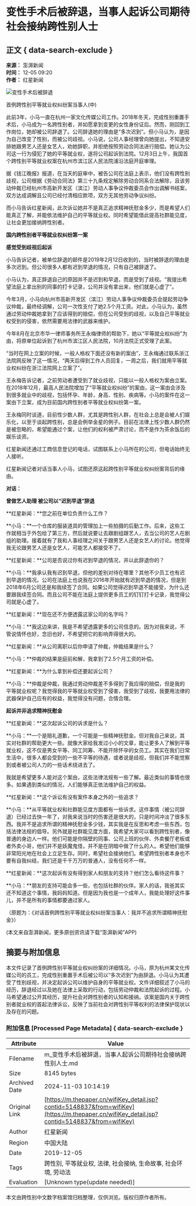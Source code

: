 # 变性手术后被辞退，当事人起诉公司期待社会接纳跨性别人士

## 正文 { data-search-exclude }


**来源：** 澎湃新闻  
**时间：** 12-05 09:20  
**作者：** 红星新闻  

![变性手术后被辞退](http://image.thepaper.cn/www/image/40/282/443.jpg)

首例跨性别平等就业权纠纷案当事人(中)

此前3年，小马一直在杭州一家文化传媒公司工作。2018年冬天，完成性别重置手术后，小马成为一名跨性别者，并如愿拿到变更的女性身份证后。然而，刚回到工作岗位，她却被公司辞退了。公司辞退她的理由是“多次迟到”。但小马认为，是因为自己改变了性别，而被公司歧视。小马说，公司人事经理曾向她提出，不知道安排她跟男艺人还是女艺人，劝她辞职，并拒绝按照劳动合同法进行赔偿。她认为公司这一行为侵犯了她的平等就业权，遂将公司起诉到法院。12月3日上午，我国首个跨性别平等就业权案在杭州市滨江区人民法院浦沿法庭开庭审理。

据《钱江晚报》报道，在当天的庭审中，被告公司在法庭上表示，他们没有跨性别歧视，公司根据《劳动合同法》第三十九条规定解除劳动合同系合法解除，且该劳动仲裁已经杭州市高新开发区（滨江）劳动人事争议仲裁委员会作出调解书结案，双方达成调解且公司已经付清相应款项，双方无其他劳动争议纠纷。

而小马告诉红星新闻，此次诉讼她并不是真正追求精神抚慰金多少，而是希望人们能真正了解，并能依法维护自己的平等就业权。同时希望能借此提高社群能见度，让社会更加接纳跨性别者。

**国内跨性别者平等就业权纠纷第一案**

**感觉受到歧视后起诉**

小马告诉记者，被单位辞退的邮件是2019年2月12日收到的，当时被辞退的理由是多次迟到。但公司很多人都有迟到早退的情况，只有自己被辞退了。

小马认为，真正辞退自己的原因并不是迟到和早退，而是受到了歧视。“我提出希望法庭上拿出别的同事的打卡记录，公司并没有拿出来，他们就是心虚了”。

今年3月，小马向杭州市高新开发区（滨江）劳动人事争议仲裁委员会提起劳动争议仲裁，最终经调解，公司一次性支付了她2.5个月工资。对此，小马认为，虽然通过劳动仲裁她拿到了应该得到的赔偿，但在公司受到的歧视，以及自己平等就业权受到的侵害，依然需要用法律的武器来维护。

今年8月在北京市华一律师事务所王永梅律师的帮助下，她以“平等就业权纠纷”为由，将原单位起诉到了杭州市滨江区人民法院，10月法院正式受理了此案。

“当时在网上立案的时候，一般人格权下面还没有新的案由”，王永梅通过联系浙江法院网反映了这一情况，“两天后得到工作人员回复，一周之后，我们就用平等就业权纠纷在浙江法院网上立案了”。

王永梅告诉记者，之前劳动者遭受到了就业歧视，只能以一般人格权为案由立案。在2018年12月，最高人民法院增加了“平等就业权纠纷”的案由，这一案由会涉及到很多就业中的歧视，包括怀孕、年龄，身高、性别、疾病等。小马的案件在这一案由下立案，成为目前国内跨性别者平等就业权纠纷第一案。

王永梅同时谈道，目前性少数人群，尤其是跨性别人群，在社会上总是会被人们娱乐化，以至于谈起跨性别，总是会例举金星的例子。目前在法律上性少数人群仍然是被忽略的，希望能通过个案，让他们的权利被严肃讨论，而不是作为茶余饭后的娱乐谈资。

红星新闻还通过工商信息登记的电话，试图联系上小马所在的公司，但电话始终无人接听。

红星新闻记者对话当事人小马，试图还原这起跨性别平等就业权纠纷案背后的缘由。

**对话：**

**曾做艺人助理 被公司以“迟到早退”辞退**

**红星新闻：**您之前在单位负责什么工作？

**小马：**一个仓库的服装道具的管理加上一些拍摄的后勤工作。后来，这些工作就相当于外包给了第三方，然后就说要让去跟剧组跟艺人，去当公司的艺人在剧组的助理。接着就有了我和人事经理之间关于跟男艺人还是女艺人的讨论。他觉得我无论跟男艺人还是女艺人，可能艺人都接受不了。

**红星新闻：**公司是否说过你有迟到早退的情况，并以此辞退你的？

**小马：**我承认我有迟到早退，但他的差别对待在哪里？其他不少员工也有迟到早退的情况。公司在法庭上也说我在2016年开始就有迟到早退的情况，但是到2018年6月公司还是和我续签了合同。如果公司觉得迟到早退不能接受，为什么还要跟我续签合同。而且公司不能在法庭上提供更多员工的钉钉打卡记录，我觉得公司就是心虚了。

**红星新闻：**现在还不方便透露这家公司的名字吗？

**小马：**我这边来讲，我是不希望透露更多的公司信息的。因为对我来说，不管说情怀也好，念旧也好，不希望把它的影响弄得很大的。

**红星新闻：**从公司离职以后你申请了仲裁，仲裁结果是什么？

**小马：**仲裁的结果是庭前和解，我拿到了2.5个月工资的补偿。

**红星新闻：**为什么拿到补偿还要起诉公司？

**小马：**仲裁是仲裁，我通过劳动仲裁差不多得到了我应得的赔偿，但是我的平等就业权呢？我觉得我的平等就业权受到了侵害，我受到了歧视，我要用法律的武器保护自己应有的权益，我觉得没有问题，合情合理。

**起诉并非追求精神抚慰金**

**红星新闻：**这次起诉公司的诉求是什么？

**小马：**一个是赔礼道歉，一个可能是一些精神抚慰金。但对我自己来说，其实对社群的帮助更大一些。就像大家给我发过小小的文章，能让更多人了解到平等就业权，这不仅是男女平等、同工同筹、不能开除怀孕的女员工。其实在我们日常生活中，很多人都会受到的一些不平等的待遇，或者说是歧视，但我们并不能觉察到或者被公司人力的一些话术绕进去了。

我就是希望更多人能对这个案由，这些法律法规有一些了解。最近类似的事情也很多。如果遇到类似的情况，人们能够真正依法维护自己的权益。

**红星新闻：**这个诉讼有没有案件本身之外的一些追求？

**小马：**从平等就业权和社群能见度方面都有一些诉求。这件事情（被公司辞退）已经过去快一年了，对我来说当时的伤害还是很大的，只是时间冲淡了很多东西。我并不是追求所谓的精神抚慰金多少钱，其实我是在反思和考虑一些东西，包括法律法规的倡导。另外就是社群能见度方面，我希望大家可以看到跨性别者，像普通的身边人一样。他们可能是你隔壁的同事、公司上班的伙伴、外卖餐厅老板或者外卖小哥，他们并不是妖魔鬼怪，并不是在阴暗中做了什么的人。希望他们能够非常阳光地在社会上立足生存。同时，希望社会接纳他们。希望跨性别者本身也不要有自我纠结，我们还是千千万万的普通人，没有任何不一样。

**红星新闻：**这次起诉有没有得到家人和朋友的支持？他们怎么看待这件事？

**小马：**朋友的支持可能会多一些，也包括社群的伙伴。家人的话，我爸其实还不知道这个事情，我妈妈知道。但是因为我也是一个成年人，我能处理好这件事儿，并不是所有的事情都要通过家人。

（原题为：《对话首例跨性别平等就业权纠纷案当事人：我并不追求所谓精神抚慰金》）

(本文来自澎湃新闻，更多原创资讯请下载“澎湃新闻”APP)

## 摘要与附加信息

<!-- tcd_abstract -->
本文件记录了首例跨性别平等就业权纠纷案的详细情况。小马，原为杭州某文化传媒公司的员工，完成性别重置手术后被公司以“多次迟到”为由辞退。小马认为其遭受了性别歧视，并决定起诉公司以维护自身的平等就业权。文件详细叙述了小马的经历，辞退经过以及她在法律上采取的行动，包括劳动仲裁和法院起诉的过程。小马希望通过公开其经历，提升社会对跨性别者的认知和接纳。该案是国内关于跨性别者就业权的首起法律诉讼，反映了当前社会对跨性别平等权利的法律保护现状以及存在的问题。
<!-- tcd_abstract_end -->

### 附加信息 [Processed Page Metadata] { data-search-exclude }

| Attribute       | Value                                  |
|-----------------|----------------------------------------|
| Filename        | m_变性手术后被辞退，当事人起诉公司期待社会接纳跨性别人士.md                             |
| Size            | 8145 bytes                           |
| Archived Date   | 2024-11-03 10:14:19                             |
| Original Link   | [https://m.thepaper.cn/wifiKey_detail.jsp?contid=5148837&from=wifiKey](https://m.thepaper.cn/wifiKey_detail.jsp?contid=5148837&from=wifiKey)                       |
| Author          | 红星新闻                               |
| Region          | 中国大陆                               |
| Date            | 2019-12-05                                 |
| Tags            | 跨性别, 平等就业权, 法律, 社会接纳, 生命故事, 社会环境, 劳动法                                 |
| Evaluation            | [Unknown type(update needed)]                                 |
<!-- tcd_table_end -->

本文由跨性别中文数字档案馆归档整理，仅供浏览。版权归原作者所有。
